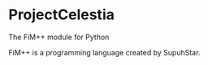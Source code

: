 # ProjectCelestia
The FiM++ module for Python

FiM++ is a programming language created by SupuhStar.
